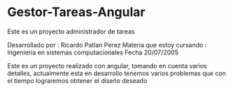 # Gestor-Tareas-Angular
Este es un proyecto administrador de tareas 

Desarrollado por : Ricardo Patlan Perez 
Materia que estoy cursando : Ingenieria en sistemas computacionales 
Fecha 20/07/2005

Este es un proyecto realizado con angular, tomando en cuenta varios detalles, actualmente esta en desarrollo tenemos varios problemas que con el tiempo lograremos obtener el diseño deseado
